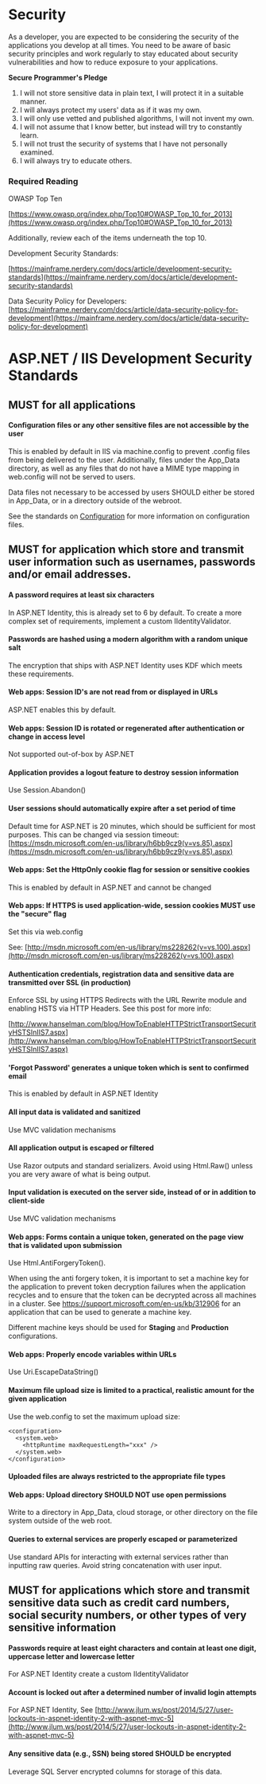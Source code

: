 # Security

As a developer, you are expected to be considering the security of the
applications you develop at all times. You need to be aware of basic security
principles and work regularly to stay educated about security vulnerabilities
and how to reduce exposure to your applications.

**Secure Programmer's Pledge**

1. I will not store sensitive data in plain text, I will protect it in a suitable manner.
2. I will always protect my users' data as if it was my own.
3. I will only use vetted and published algorithms, I will not invent my own.
4. I will not assume that I know better, but instead will try to constantly learn.
5. I will not trust the security of systems that I have not personally examined.
6. I will always try to educate others.

### Required Reading

OWASP Top Ten

[https://www.owasp.org/index.php/Top10#OWASP_Top_10_for_2013](https://www.owasp.org/index.php/Top10#OWASP_Top_10_for_2013)

Additionally, review each of the items underneath the top 10.

Development Security Standards:

[https://mainframe.nerdery.com/docs/article/development-security-standards](https://mainframe.nerdery.com/docs/article/development-security-standards)

Data Security Policy for Developers: [https://mainframe.nerdery.com/docs/article/data-security-policy-for-development](https://mainframe.nerdery.com/docs/article/data-security-policy-for-development)



# ASP.NET / IIS Development Security Standards


## MUST for all applications

#### Configuration files or any other sensitive files are not accessible by the user

This is enabled by default in IIS via machine.config to prevent .config files
from being delivered to the user. Additionally, files under the App_Data
directory, as well as any files that do not have a MIME type mapping in
web.config will not be served to users.

Data files not necessary to be accessed by users SHOULD either be stored in
App_Data, or in a directory outside of the webroot.

See the standards on [Configuration](configuration.md) for more information on
configuration files.


## MUST for application which store and transmit user information such as usernames, passwords and/or email addresses.

#### A password requires at least six characters

In ASP.NET Identity, this is already set to 6 by default. To create a more
complex set of requirements, implement a custom IIdentityValidator.

#### Passwords are hashed using a modern algorithm with a random unique salt

The encryption that ships with ASP.NET Identity uses KDF which meets these
requirements.

#### Web apps: Session ID's are not read from or displayed in URLs

ASP.NET enables this by default.

#### Web apps: Session ID is rotated or regenerated after authentication or change in access level

Not supported out-of-box by ASP.NET

#### Application provides a logout feature to destroy session information

Use Session.Abandon()

#### User sessions should automatically expire after a set period of time

Default time for ASP.NET is 20 minutes, which should be sufficient for most
purposes. This can be changed via session timeout:
[https://msdn.microsoft.com/en-us/library/h6bb9cz9(v=vs.85).aspx](https://msdn.microsoft.com/en-us/library/h6bb9cz9(v=vs.85).aspx)

#### Web apps: Set the HttpOnly cookie flag for session or sensitive cookies

This is enabled by default in ASP.NET and cannot be changed

#### Web apps: If HTTPS is used application-wide, session cookies MUST use the "secure" flag

Set this via web.config

See: [http://msdn.microsoft.com/en-us/library/ms228262(v=vs.100).aspx](http://msdn.microsoft.com/en-us/library/ms228262(v=vs.100).aspx)

#### Authentication credentials, registration data and sensitive data are transmitted over SSL (in production)

Enforce SSL by using HTTPS Redirects with the URL Rewrite module and enabling
HSTS via HTTP Headers. See this post for more info:

[http://www.hanselman.com/blog/HowToEnableHTTPStrictTransportSecurityHSTSInIIS7.aspx](http://www.hanselman.com/blog/HowToEnableHTTPStrictTransportSecurityHSTSInIIS7.aspx)

#### 'Forgot Password' generates a unique token which is sent to confirmed email

This is enabled by default in ASP.NET Identity

#### All input data is validated and sanitized

Use MVC validation mechanisms

#### All application output is escaped or filtered

Use Razor outputs and standard serializers. Avoid using Html.Raw() unless you
are very aware of what is being output.

#### Input validation is executed on the server side, instead of or in addition to client-side

Use MVC validation mechanisms

#### Web apps: Forms contain a unique token, generated on the page view that is validated upon submission

Use Html.AntiForgeryToken().

When using the anti forgery token, it is important to set a machine key for the
application to prevent token decryption failures when the application recycles
and to ensure that the token can be decrypted across all machines in a cluster.
See https://support.microsoft.com/en-us/kb/312906 for an application that can be
used to generate a machine key.

Different machine keys should be used for **Staging** and **Production**
configurations.

#### Web apps: Properly encode variables within URLs

Use Uri.EscapeDataString()

#### Maximum file upload size is limited to a practical, realistic amount for the given application

Use the web.config to set the maximum upload size:

```
<configuration>
  <system.web>
    <httpRuntime maxRequestLength="xxx" />
  </system.web>
</configuration>
```

#### Uploaded files are always restricted to the appropriate file types

#### Web apps: Upload directory SHOULD NOT use open permissions

Write to a directory in App_Data, cloud storage, or other directory on the file
system outside of the web root.

#### Queries to external services are properly escaped or parameterized

Use standard APIs for interacting with external services rather than inputting
raw queries. Avoid string concatenation with user input.


## MUST for applications which store and transmit sensitive data such as credit card numbers, social security numbers, or other types of very sensitive information

#### Passwords require at least eight characters and contain at least one digit, uppercase letter and lowercase letter

For ASP.NET Identity create a custom IIdentityValidator

#### Account is locked out after a determined number of invalid login attempts

For ASP.NET Identity, See [http://www.jlum.ws/post/2014/5/27/user-lockouts-in-aspnet-identity-2-with-aspnet-mvc-5](http://www.jlum.ws/post/2014/5/27/user-lockouts-in-aspnet-identity-2-with-aspnet-mvc-5)

#### Any sensitive data (e.g., SSN) being stored SHOULD be encrypted

Leverage SQL Server encrypted columns for storage of this data.


